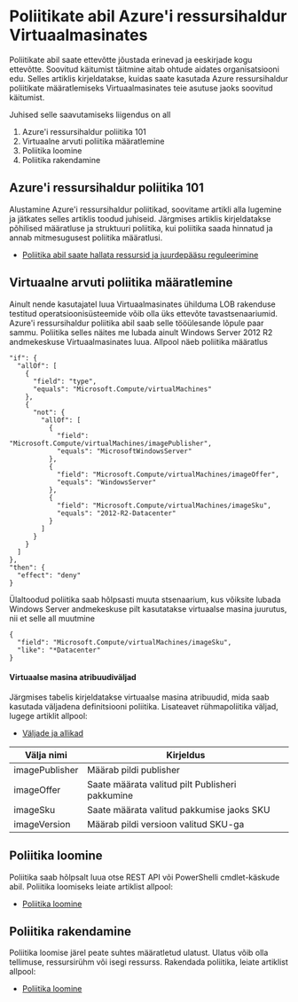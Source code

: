 <properties
    pageTitle="Poliitikate abil Azure'i ressursihaldur Virtuaalmasinates | Microsoft Azure'i"
    description="Kuidas rakendada poliitika, mis on Azure ressursihaldur Windows virtuaalse masina"
    services="virtual-machines-windows"
    documentationCenter=""
    authors="singhkays"
    manager="timlt"
    editor=""
    tags="azure-resource-manager"/>

<tags
    ms.service="virtual-machines-windows"
    ms.workload="infrastructure-services"
    ms.tgt_pltfrm="vm-windows"
    ms.devlang="na"
    ms.topic="article"
    ms.date="04/13/2016"
    ms.author="singhkay"/>

# <a name="apply-policies-to-azure-resource-manager-virtual-machines"></a>Poliitikate abil Azure'i ressursihaldur Virtuaalmasinates

Poliitikate abil saate ettevõtte jõustada erinevad ja eeskirjade kogu ettevõtte. Soovitud käitumist täitmine aitab ohtude aidates organisatsiooni edu. Selles artiklis kirjeldatakse, kuidas saate kasutada Azure ressursihaldur poliitikate määratlemiseks Virtuaalmasinates teie asutuse jaoks soovitud käitumist.

Juhised selle saavutamiseks liigendus on all

1. Azure'i ressursihaldur poliitika 101
2. Virtuaalne arvuti poliitika määratlemine
3. Poliitika loomine
4. Poliitika rakendamine

## <a name="azure-resource-manager-policy-101"></a>Azure'i ressursihaldur poliitika 101

Alustamine Azure'i ressursihaldur poliitikad, soovitame artikli alla lugemine ja jätkates selles artiklis toodud juhiseid. Järgmises artiklis kirjeldatakse põhilised määratluse ja struktuuri poliitika, kui poliitika saada hinnatud ja annab mitmesugusest poliitika määratlusi.

* [Poliitika abil saate hallata ressursid ja juurdepääsu reguleerimine](../resource-manager-policy.md)

## <a name="define-a-policy-for-your-virtual-machine"></a>Virtuaalne arvuti poliitika määratlemine

Ainult nende kasutajatel luua Virtuaalmasinates ühilduma LOB rakenduse testitud operatsioonisüsteemide võib olla üks ettevõte tavastsenaariumid. Azure'i ressursihaldur poliitika abil saab selle tööülesande lõpule paar sammu. Poliitika selles näites me lubada ainult Windows Server 2012 R2 andmekeskuse Virtuaalmasinates luua. Allpool näeb poliitika määratlus

```
"if": {
  "allOf": [
    {
      "field": "type",
      "equals": "Microsoft.Compute/virtualMachines"
    },
    {
      "not": {
        "allOf": [
          {
            "field": "Microsoft.Compute/virtualMachines/imagePublisher",
            "equals": "MicrosoftWindowsServer"
          },
          {
            "field": "Microsoft.Compute/virtualMachines/imageOffer",
            "equals": "WindowsServer"
          },
          {
            "field": "Microsoft.Compute/virtualMachines/imageSku",
            "equals": "2012-R2-Datacenter"
          }
        ]
      }
    }
  ]
},
"then": {
  "effect": "deny"
}
```

Ülaltoodud poliitika saab hõlpsasti muuta stsenaarium, kus võiksite lubada Windows Server andmekeskuse pilt kasutatakse virtuaalse masina juurutus, nii et selle all muutmine

```
{
  "field": "Microsoft.Compute/virtualMachines/imageSku",
  "like": "*Datacenter"
}
```

#### <a name="virtual-machine-property-fields"></a>Virtuaalse masina atribuudiväljad

Järgmises tabelis kirjeldatakse virtuaalse masina atribuudid, mida saab kasutada väljadena definitsiooni poliitika. Lisateavet rühmapoliitika väljad, lugege artiklit allpool:

* [Väljade ja allikad](../resource-manager-policy.md#fields-and-sources)


| Välja nimi     | Kirjeldus                                        |
|----------------|----------------------------------------------------|
| imagePublisher | Määrab pildi publisher               |
| imageOffer     | Saate määrata valitud pilt Publisheri pakkumine |
| imageSku       | Saate määrata valitud pakkumise jaoks SKU             |
| imageVersion   | Määrab pildi versioon valitud SKU-ga     |

## <a name="create-the-policy"></a>Poliitika loomine

Poliitika saab hõlpsalt luua otse REST API või PowerShelli cmdlet-käskude abil. Poliitika loomiseks leiate artiklist allpool:

* [Poliitika loomine](../resource-manager-policy.md#creating-a-policy)


## <a name="apply-the-policy"></a>Poliitika rakendamine

Poliitika loomise järel peate suhtes määratletud ulatust. Ulatus võib olla tellimuse, ressursirühm või isegi ressurss. Rakendada poliitika, leiate artiklist allpool:

* [Poliitika loomine](../resource-manager-policy.md#applying-a-policy)
